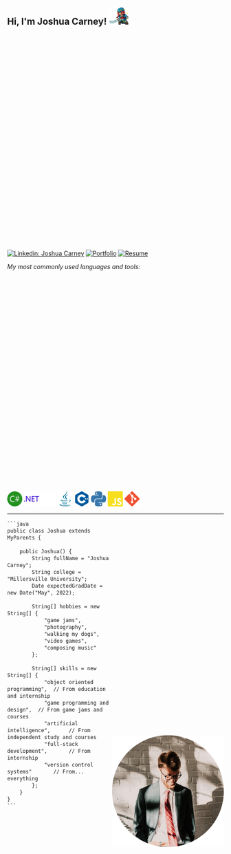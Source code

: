 <h2>Hi, I'm Joshua Carney! <img height="40" src="media/joshua4.gif"></h2>

[![Linkedin: Joshua Carney](https://img.shields.io/badge/-Joshua_Carney-blue?style=flat-square&logo=Linkedin&logoColor=white&link=https://www.linkedin.com/in/jkcarney/)](https://www.linkedin.com/in/jkcarney/)
[![Portfolio](https://img.shields.io/badge/Portfolio_Website-12b844?style=flat-square&logo=GitHub&link=https://jkcarney.github.io)](https://jkcarney.github.io/)
[![Resume](https://img.shields.io/badge/Resume-2e0073?style=flat-square&logo=Files&logoColor=ffffff&link=https://www.dl.dropboxusercontent.com/s/pc1q5svtg448sn1/Joshua_Carney_Resume_2021_2022_NO_CONTACT.pdf?dl=0)](https://www.dl.dropboxusercontent.com/s/pc1q5svtg448sn1/Joshua_Carney_Resume_2021_2022_NO_CONTACT.pdf?dl=0)

<p><em>My most commonly used languages and tools:</em></p>
<code><img height="35" src="media/csharp.svg"></code>
<code><img height="35" src="media/dotnet.svg"></code>
<code><img height="35" src="media/unity.svg"></code>
<code><img height="35" src="media/java.svg"></code>
<code><img height="35" src="media/cplusplus.svg"></code>
<code><img height="35" src="media/python.svg"></code>
<code><img height="35" src="media/javascript.svg"></code>
<code><img height="35" src="media/git.svg"></code>

<br />

---
<div>
    <style type="text/css">
        img {padding-top:500px;}
    </style>
    <img align='right' src="media/me.png" width="260">
    
    ```java
    public class Joshua extends MyParents {

        public Joshua() {
            String fullName = "Joshua Carney";
            String college = "Millersville University";
            Date expectedGradDate = new Date("May", 2022);

            String[] hobbies = new String[] {
                "game jams",
                "photography",
                "walking my dogs",
                "video games",
                "composing music"
            };

            String[] skills = new String[] {
                "object oriented programming",  // From education and internship
                "game programming and design",  // From game jams and courses
                "artificial intelligence",      // From independent study and courses
                "full-stack development",       // From internship
                "version control systems"       // From... everything
            };
        }
    }
    ```
</div>